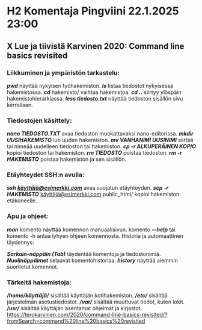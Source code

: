 # H2 Komentaja Pingviini 22.1.2025 23:00
## X Lue ja tiivistä Karvinen 2020: Command line basics revisited

### Liikkuminen ja ympäristön tarkastelu:

***pwd*** näyttää nykyisen työhakemiston.
***ls*** listaa tiedostot nykyisessä hakemistossa.
***cd*** hakemisto/ vaihtaa hakemistoa.
***cd ..*** siirtyy ylöspäin hakemistohierarkiassa.
***less tiedosto.txt*** näyttää tiedoston sisällön sivu kerrallaan.

### Tiedostojen käsittely:

***nano TIEDOSTO.TXT*** avaa tiedoston muokattavaksi nano-editorissa.
***mkdir UUSIHAKEMISTO*** luo uuden hakemiston.
***mv VANHANIMI UUSINIMI*** siirtää tai nimeää uudelleen tiedoston tai hakemiston.
***cp -r ALKUPERÄINEN KOPIO*** kopioi tiedoston tai hakemiston.
***rm TIEDOSTO*** poistaa tiedoston.
***rm -r HAKEMISTO*** poistaa hakemiston ja sen sisällön.
### Etäyhteydet SSH:n avulla:

***ssh käyttäjä@esimerkki.com*** avaa suojatun etäyhteyden.
***scp -r HAKEMISTO*** käyttäjä@esimerkki.com:public_html/ kopioi hakemiston etäkoneelle.

### Apu ja ohjeet:

***man*** komento näyttää komennon manuaalisivun.
komento ***--help*** tai komento -h antaa lyhyen ohjeen komennosta.
Historia ja automaattinen täydennys:

***Sarkain-näppäin (Tab)*** täydentää komentoja ja tiedostonimiä.
***Nuolinäppäimet*** selaavat komentohistoriaa.
***history*** näyttää aiemmin suoritetut komennot.
### Tärkeitä hakemistoja:

***/home/käyttäjä/***  sisältää käyttäjän kotihakemiston.
***/etc/*** sisältää järjestelmän asetustiedostot.
***/var/*** sisältää muuttuvat tiedot, kuten lokit.
***/usr/*** sisältää käyttäjän asentamat ohjelmat ja kirjastot.
https://terokarvinen.com/2020/command-line-basics-revisited/?fromSearch=command%20line%20basics%20revisited
